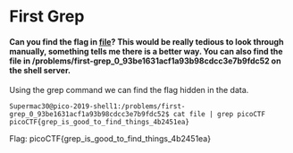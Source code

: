 # First Grep
#### Can you find the flag in [file](https://2019shell1.picoctf.com/static/3f6065eec2d3ed644932ada577a74334/file)? This would be really tedious to look through manually, something tells me there is a better way. You can also find the file in /problems/first-grep_0_93be1631acf1a93b98cdcc3e7b9fdc52 on the shell server.

Using the grep command we can find the flag hidden in the data.
```
Supermac30@pico-2019-shell1:/problems/first-grep_0_93be1631acf1a93b98cdcc3e7b9fdc52$ cat file | grep picoCTF
picoCTF{grep_is_good_to_find_things_4b2451ea}
```

Flag: picoCTF{grep_is_good_to_find_things_4b2451ea}
